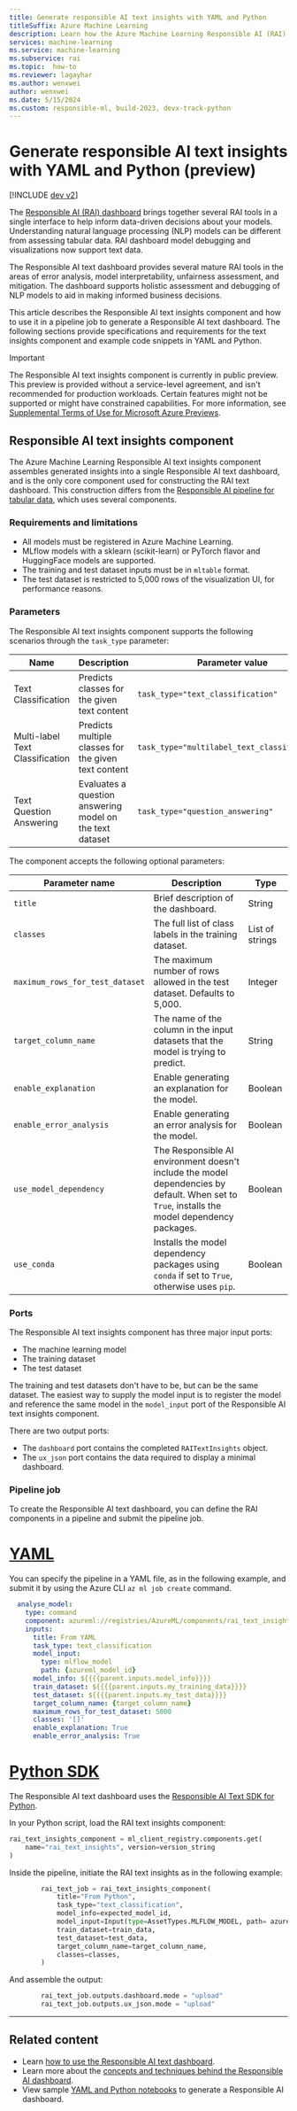 ```yaml
---
title: Generate responsible AI text insights with YAML and Python
titleSuffix: Azure Machine Learning
description: Learn how the Azure Machine Learning Responsible AI (RAI) text insights component generates a RAI text dashboard by using a pipeline in Python or YAML.
services: machine-learning
ms.service: machine-learning
ms.subservice: rai
ms.topic:  how-to
ms.reviewer: lagayhar
ms.author: wenxwei
author: wenxwei
ms.date: 5/15/2024
ms.custom: responsible-ml, build-2023, devx-track-python
---
```


# Generate responsible AI text insights with YAML and Python (preview)

[!INCLUDE [dev v2](includes/machine-learning-dev-v2.md)]

The [Responsible AI (RAI) dashboard](concept-responsible-ai-dashboard.md) brings together several RAI tools in a single interface to help inform data-driven decisions about your models. Understanding natural language processing (NLP) models can be different from assessing tabular data. RAI dashboard model debugging and visualizations now support text data.

The Responsible AI text dashboard provides several mature RAI tools in the areas of error analysis, model interpretability, unfairness assessment, and mitigation. The dashboard supports holistic assessment and debugging of NLP models to aid in making informed business decisions.

This article describes the Responsible AI text insights component and how to use it in a pipeline job to generate a Responsible AI text dashboard. The following sections provide specifications and requirements for the text insights component and example code snippets in YAML and Python.

> [!IMPORTANT]
> The Responsible AI text insights component is currently in public preview. This preview is provided without a service-level agreement, and isn't recommended for production workloads. Certain features might not be supported or might have constrained capabilities. For more information, see [Supplemental Terms of Use for Microsoft Azure Previews](https://azure.microsoft.com/support/legal/preview-supplemental-terms/).

## Responsible AI text insights component

The Azure Machine Learning Responsible AI text insights component assembles generated insights into a single Responsible AI text dashboard, and is the only core component used for constructing the RAI text dashboard. This construction differs from the [Responsible AI pipeline for tabular data](how-to-responsible-ai-insights-sdk-cli.md#responsible-ai-components), which uses several components.

### Requirements and limitations

- All models must be registered in Azure Machine Learning.
- MLflow models with a sklearn (scikit-learn) or PyTorch flavor and HuggingFace models are supported.
- The training and test dataset inputs must be in `mltable` format.
- The test dataset is restricted to 5,000 rows of the visualization UI, for performance reasons.

### Parameters

The Responsible AI text insights component supports the following scenarios through the `task_type` parameter:

| Name                            | Description                                         | Parameter value                              |
|---------------------------------|-----------------------------------------------------|---------------------------------------------|
| Text Classification | Predicts classes for the given text content | `task_type="text_classification"` |
| Multi-label Text Classification | Predicts multiple classes for the given text content | `task_type="multilabel_text_classification"` |
| Text Question Answering | Evaluates a question answering model on the text dataset | `task_type="question_answering"` |

The component accepts the following optional parameters:

| Parameter name | Description | Type |
|----------------|-------------|------|
| `title` | Brief description of the dashboard. | String |
| `classes` | The full list of class labels in the training dataset. | List of strings |
| `maximum_rows_for_test_dataset` | The maximum number of rows allowed in the test dataset. Defaults to 5,000. | Integer |
| `target_column_name` | The name of the column in the input datasets that the model is trying to predict. | String |
| `enable_explanation` | Enable generating an explanation for the model.  | Boolean |
| `enable_error_analysis` | Enable generating an error analysis for the model.  | Boolean|
| `use_model_dependency` | The Responsible AI environment doesn't include the model dependencies by default. When set to `True`, installs the model dependency packages.  | Boolean |
| `use_conda` | Installs the model dependency packages using `conda` if set to `True`, otherwise uses `pip`.  | Boolean |

### Ports

The Responsible AI text insights component has three major input ports:

- The machine learning model
- The training dataset
- The test dataset

The training and test datasets don't have to be, but can be the same dataset. The easiest way to supply the model input is to register the model and reference the same model in the `model_input` port of the Responsible AI text insights component.

There are two output ports:

- The `dashboard` port contains the completed `RAITextInsights` object.
- The `ux_json` port contains the data required to display a minimal dashboard.

### Pipeline job

To create the Responsible AI text dashboard, you can define the RAI components in a pipeline and submit the pipeline job.

# [YAML](#tab/yaml)

You can specify the pipeline in a YAML file, as in the following example, and submit it by using the Azure CLI `az ml job create` command.

```yml
  analyse_model: 
    type: command 
    component: azureml://registries/AzureML/components/rai_text_insights/versions/2 
    inputs: 
      title: From YAML  
      task_type: text_classification 
      model_input: 
        type: mlflow_model 
        path: {azureml_model_id}
      model_info: ${{{{parent.inputs.model_info}}}} 
      train_dataset: ${{{{parent.inputs.my_training_data}}}} 
      test_dataset: ${{{{parent.inputs.my_test_data}}}} 
      target_column_name: {target_column_name} 
      maximum_rows_for_test_dataset: 5000 
      classes: '[]' 
      enable_explanation: True 
      enable_error_analysis: True 
```

# [Python SDK](#tab/python)

The Responsible AI text dashboard uses the [Responsible AI Text SDK for Python](https://github.com/microsoft/responsible-ai-toolbox/tree/main/responsibleai_text).

In your Python script, load the RAI text insights component:

```python
rai_text_insights_component = ml_client_registry.components.get( 
    name="rai_text_insights", version=version_string 
) 
```

Inside the pipeline, initiate the RAI text insights as in the following example:

```python
        rai_text_job = rai_text_insights_component( 
            title="From Python", 
            task_type="text_classification", 
            model_info=expected_model_id, 
            model_input=Input(type=AssetTypes.MLFLOW_MODEL, path= azureml_model_id), 
            train_dataset=train_data, 
            test_dataset=test_data, 
            target_column_name=target_column_name, 
            classes=classes, 
        ) 
```

And assemble the output:

```python
        rai_text_job.outputs.dashboard.mode = "upload" 
        rai_text_job.outputs.ux_json.mode = "upload" 
```
---

## Related content

- Learn [how to use the Responsible AI text dashboard](how-to-responsible-ai-text-dashboard.md).
- Learn more about the [concepts and techniques behind the Responsible AI dashboard](concept-responsible-ai-dashboard.md).
- View sample [YAML and Python notebooks](https://github.com/Azure/azureml-examples/tree/main/sdk/python/responsible-ai) to generate a Responsible AI dashboard.
